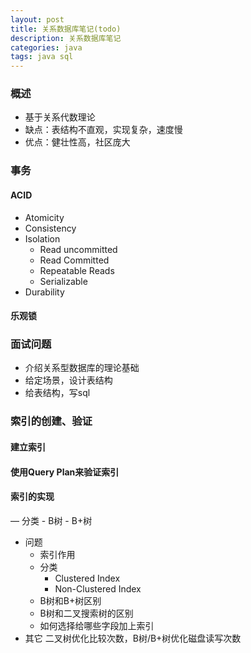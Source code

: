```yaml
---
layout: post
title: 关系数据库笔记(todo)
description: 关系数据库笔记
categories: java
tags: java sql
---
```


### 概述

- 基于关系代数理论
- 缺点：表结构不直观，实现复杂，速度慢
- 优点：健壮性高，社区庞大

### 事务

#### ACID
- Atomicity
- Consistency
- Isolation
    - Read uncommitted
    - Read Committed
    - Repeatable Reads
    - Serializable
- Durability

#### 乐观锁

### 面试问题

- 介绍关系型数据库的理论基础
- 给定场景，设计表结构
- 给表结构，写sql

### 索引的创建、验证
#### 建立索引
#### 使用Query Plan来验证索引
#### 索引的实现

— 分类
    - B树
    - B+树
- 问题
    - 索引作用
    - 分类
        - Clustered Index
        - Non-Clustered Index
    - B树和B+树区别
    - B树和二叉搜索树的区别
    - 如何选择给哪些字段加上索引
- 其它
    二叉树优化比较次数，B树/B+树优化磁盘读写次数